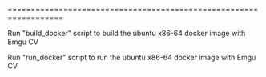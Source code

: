 ==================================================================

Run "build_docker" script to build the ubuntu x86-64 docker image with Emgu CV

Run "run_docker" script to run the ubuntu x86-64 docker image with Emgu CV
